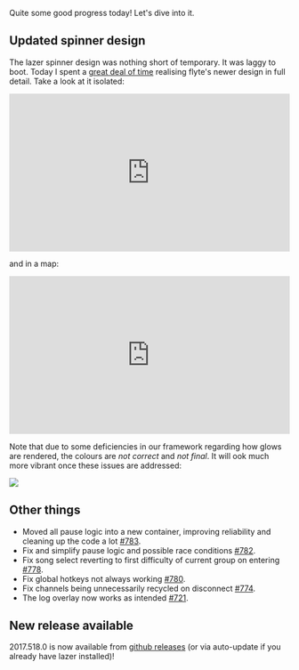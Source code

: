 Quite some good progress today! Let's dive into it.

## Updated spinner design

The lazer spinner design was nothing short of temporary. It was laggy to boot. Today I spent a [great deal of time](https://github.com/ppy/osu/pull/791) realising flyte's newer design in full detail. Take a look at it isolated:

<div style="width: 100%; height: 0px; position: relative; padding-bottom: 56.250%;"><iframe src="https://streamable.com/s/ya3f1/agegle" frameborder="0" width="100%" height="100%" allowfullscreen style="width: 100%; height: 100%; position: absolute;"></iframe></div>

and in a map:

<div style="width: 100%; height: 0px; position: relative; padding-bottom: 56.250%;"><iframe src="https://streamable.com/s/hx61n/niuhzc" frameborder="0" width="100%" height="100%" allowfullscreen style="width: 100%; height: 100%; position: absolute;"></iframe></div>

Note that due to some deficiencies in our framework regarding how glows are rendered, the colours are *not correct* and *not final*. It will ook much more vibrant once these issues are addressed:

![](https://puu.sh/vTQTX/6030cfac89.png)

## Other things

- Moved all pause logic into a new container, improving reliability and cleaning up the code a lot [#783](https://github.com/ppy/osu/pull/783).
- Fix and simplify pause logic and possible race conditions [#782](https://github.com/ppy/osu/pull/782).
- Fix song select reverting to first difficulty of current group on entering [#778](https://github.com/ppy/osu/pull/778).
- Fix global hotkeys not always working [#780](https://github.com/ppy/osu/pull/780).
- Fix channels being unnecessarily recycled on disconnect [#774](https://github.com/ppy/osu/pull/774).
- The log overlay now works as intended [#721](https://github.com/ppy/osu-framework/pull/721).

## New release available

2017.518.0 is now available from [github releases](https://github.com/ppy/osu/releases/tag/v2017.518.0) (or via auto-update if you already have lazer installed)!